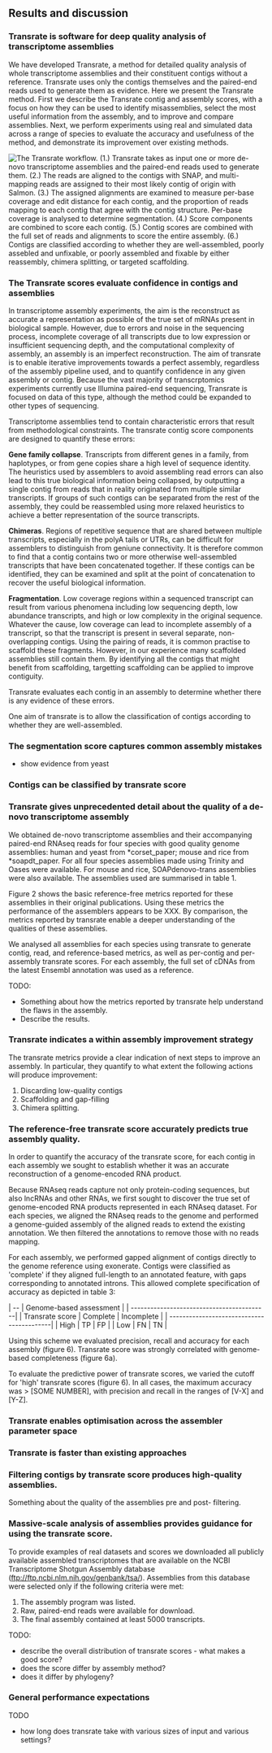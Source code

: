 ## Results and discussion

### Transrate is software for deep quality analysis of transcriptome assemblies

We have developed Transrate, a method for detailed quality analysis of whole transcriptome assemblies and their constituent contigs without a reference. Transrate uses only the contigs themselves and the paired-end reads used to generate them as evidence. Here we present the Transrate method. First we describe the Transrate contig and assembly scores, with a focus on how they can be used to identify misassemblies, select the most useful information from the assembly, and to improve and compare assemblies. Next, we perform experiments using real and simulated data across a range of species to evaluate the accuracy and usefulness of the method, and demonstrate its improvement over existing methods.

![The Transrate workflow. (1.) Transrate takes as input one or more de-novo transcriptome assemblies and the paired-end reads used to generate them. (2.) The reads are aligned to the contigs with SNAP, and multi-mapping reads are assigned to their most likely contig of origin with Salmon. (3.) The assigned alignments are examined to measure per-base coverage and edit distance for each contig, and the proportion of reads mapping to each contig that agree with the contig structure. Per-base coverage is analysed to determine segmentation. (4.) Score components are combined to score each contig. (5.) Contig scores are combined with the full set of reads and alignments to score the entire assembly. (6.) Contigs are classified according to whether they are well-assembled, poorly assebled and unfixable, or poorly assembled and fixable by either reassembly, chimera splitting, or targeted scaffolding. ](../figures/figure_1/transrate_pipeline_figure_square.png)

### The Transrate scores evaluate confidence in contigs and assemblies

In transcriptome assembly experiments, the aim is the reconstruct as accurate a representation as possible of the true set of mRNAs present in biological sample. However, due to errors and noise in the sequencing process, incomplete coverage of all transcripts due to low expression or insufficient sequencing depth, and the computational complexity of assembly, an assembly is an imperfect reconstruction. The aim of transrate is to enable iterative improvements towards a perfect assembly, regardless of the assembly pipeline used, and to quantify confidence in any given assembly or contig. Because the vast majority of transcrptomics experiments currently use Illumina paired-end sequencing, Transrate is focused on data of this type, although the method could be expanded to other types of sequencing.

Transcriptome assemblies tend to contain characteristic errors that result from methodological constraints. The transrate contig score components are designed to quantify these errors:

**Gene family collapse**. Transcripts from different genes in a family, from haplotypes, or from gene copies share a high level of sequence identity. The heuristics used by assemblers to avoid assembling read errors can also lead to this true biological information being collapsed, by outputting a single contig from reads that in reality originated from multiple similar transcripts. If groups of such contigs can be separated from the rest of the assembly, they could be reassembled using more relaxed heuristics to achieve a better representation of the source transcripts.

**Chimeras**. Regions of repetitive sequence that are shared between multiple transcripts, especially in the polyA tails or UTRs, can be difficult for assemblers to distinguish from geniune connectivity. It is therefore common to find that a contig contains two or more otherwise well-assembled transcripts that have been concatenated together. If these contigs can be identified, they can be examined and split at the point of concatenation to recover the useful biological information.

**Fragmentation**. Low coverage regions within a sequenced transcript can result from various phenomena including low sequencing depth, low abundance transcripts, and high or low complexity in the original sequence. Whatever the cause, low coverage can lead to incomplete assembly of a transcript, so that the transcript is present in several separate, non-overlapping contigs. Using the pairing of reads, it is common practise to scaffold these fragments. However, in our experience many scaffolded assemblies still contain them. By identifying all the contigs that might benefit from scaffolding, targetting scaffolding can be applied to improve contiguity.

Transrate evaluates each contig in an assembly to determine whether there is any evidence of these errors.


One aim of transrate is to allow the classification of contigs according to whether they are well-assembled.

### The segmentation score captures common assembly mistakes

- show evidence from yeast

### Contigs can be classified by transrate score

### Transrate gives unprecedented detail about the quality of a de-novo transcriptome assembly

We obtained de-novo transcriptome assemblies and their accompanying paired-end RNAseq reads for four species with good quality genome assemblies: human and yeast from *corset_paper; mouse and rice from *soapdt_paper. For all four species assemblies made using Trinity and Oases were available. For mouse and rice, SOAPdenovo-trans assemblies were also available. The assemblies used are summarised in table 1.

Figure 2 shows the basic reference-free metrics reported for these assemblies in their original publications. Using these metrics the performance of the assemblers appears to be XXX. By comparison, the metrics reported by transrate enable a deeper understanding of the qualities of these assemblies.

We analysed all assemblies for each species using transrate to generate contig, read, and reference-based metrics, as well as per-contig and per-assembly transrate scores. For each assembly, the full set of cDNAs from the latest Ensembl annotation was used as a reference.

TODO:

- Something about how the metrics reported by transrate help understand the flaws in the assembly.
- Describe the results.

### Transrate indicates a within assembly improvement strategy

The transrate metrics provide a clear indication of next steps to improve an assembly. In particular, they quantify to what extent the following actions will produce improvement:

1. Discarding low-quality contigs
2. Scaffolding and gap-filling
3. Chimera splitting.

### The reference-free transrate score accurately predicts true assembly quality.

In order to quantify the accuracy of the transrate score, for each contig in each assembly we sought to establish whether it was an accurate reconstruction of a genome-encoded RNA product.

Because RNAseq reads capture not only protein-coding sequences, but also lncRNAs and other RNAs, we first sought to discover the true set of genome-encoded RNA products represented in each RNAseq dataset. For each species, we aligned the RNAseq reads to the genome and performed a genome-guided assembly of the aligned reads to extend the existing annotation. We then filtered the annotations to remove those with no reads mapping.

For each assembly, we performed gapped alignment of contigs directly to the genome reference using exonerate. Contigs were classified as 'complete' if they aligned full-length to an annotated feature, with gaps corresponding to annotated introns. This allowed complete specification of accuracy as depicted in table 3:

| --              | Genome-based assessment |
| ------------------------------------------|
| Transrate score | Complete  | Incomplete  |
| ------------------------------------------|
| High            | TP        | FP          |
| Low             | FN        | TN          |

Using this scheme we evaluated precision, recall and accuracy for each assembly (figure 6). Transrate score was strongly correlated with genome-based completeness (figure 6a).

To evaluate the predictive power of transrate scores, we varied the cutoff for 'high' transrate scores (figure 6). In all cases, the maximum accuracy was > [SOME NUMBER], with precision and recall in the ranges of [V-X] and [Y-Z].

### Transrate enables optimisation across the assembler parameter space


### Transrate is faster than existing approaches

### Filtering contigs by transrate score produces high-quality assemblies.

Something about the quality of the assemblies pre and post- filtering.

### Massive-scale analysis of assemblies provides guidance for using the transrate score.

To provide examples of real datasets and scores we downloaded all publicly available assembled transcriptomes that are available on the NCBI Transcriptome Shotgun Assembly database (ftp://ftp.ncbi.nlm.nih.gov/genbank/tsa/). Assemblies from this database were selected only if the following criteria were met:

1. The assembly program was listed.
2. Raw, paired-end reads were available for download.
3. The final assembly contained at least 5000 transcripts.

TODO:

- describe the overall distribution of transrate scores - what makes a good score?
- does the score differ by assembly method?
- does it differ by phylogeny?

### General performance expectations

TODO

- how long does transrate take with various sizes of input and various settings?
